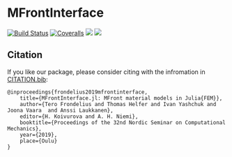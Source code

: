 # MFrontInterface

[![Build Status](https://travis-ci.com/JuliaFEM/MFrontInterface.jl.svg?branch=master)](https://travis-ci.com/JuliaFEM/MFrontInterface.jl)
[![Coveralls](https://coveralls.io/repos/github/JuliaFEM/MFrontInterface.jl/badge.svg?branch=master)](https://coveralls.io/github/JuliaFEM/MFrontInterface.jl?branch=master)
[![][docs-stable-img]][docs-stable-url]
[![][docs-latest-img]][docs-latest-url]

[docs-stable-img]: https://img.shields.io/badge/docs-stable-blue.svg
[docs-stable-url]: https://juliafem.github.io/MFrontInterface.jl/stable
[docs-latest-img]: https://img.shields.io/badge/docs-latest-blue.svg
[docs-latest-url]: https://juliafem.github.io/MFrontInterface.jl/latest


## Citation

If you like our package, please consider citing with the infromation in [CITATION.bib](https://github.com/JuliaFEM/MFrontInterface.jl/blob/master/CITATION.bib):

```
@inproceedings{frondelius2019mfrontinterface,
    title={MFrontInterface.jl: MFront material models in Julia{FEM}},
    author={Tero Frondelius and Thomas Helfer and Ivan Yashchuk and Joona Vaara  and Anssi Laukkanen},
    editor={H. Koivurova and A. H. Niemi},
    booktitle={Proceedings of the 32nd Nordic Seminar on Computational Mechanics},
    year={2019},
    place={Oulu}
}
```
